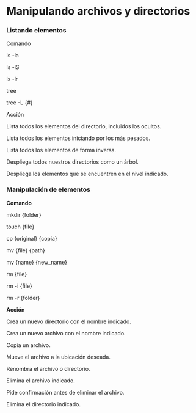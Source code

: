 # Manipulando archivos y directorios

### Listando elementos

Comando

ls -la 

ls -lS

ls -lr

tree

tree -L {#}

Acción

Lista todos los elementos del directorio, incluidos los ocultos.

Lista todos los elementos iniciando por los más pesados.

Lista todos los elementos de forma inversa.

Despliega todos nuestros directorios como un árbol.

Despliega los elementos que se encuentren en el nivel indicado.

### Manipulación de elementos

**Comando**

mkdir {folder}

touch {file}

cp {original} {copia}

mv {file} {path}

mv {name} {new_name}

rm {file}

rm -i {file}

rm -r {folder}

**Acción**

Crea un nuevo directorio con el nombre indicado.

Crea un nuevo archivo con el nombre indicado.

Copia un archivo.

Mueve el archivo a la ubicación deseada.

Renombra el archivo o directorio.

Elimina el archivo indicado.

Pide confirmación antes de eliminar el archivo.

Elimina el directorio indicado.